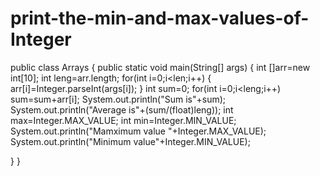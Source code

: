 # print-the-min-and-max-values-of-Integer
public class Arrays {
	public static void main(String[] args) {
		int []arr=new int[10];
		int leng=arr.length;
		for(int i=0;i<len;i++)
		{
			arr[i]=Integer.parseInt(args[i]);
		}
		int sum=0;
		for(int i=0;i<leng;i++)
			sum=sum+arr[i];
		System.out.println("Sum is"+sum);
		System.out.println("Average is"+(sum/(float)leng));
		int max=Integer.MAX_VALUE;
		int min=Integer.MIN_VALUE;
		System.out.println("Mamximum value "+Integer.MAX_VALUE);
		System.out.println("Minimum value"+Integer.MIN_VALUE);
		


}
}
